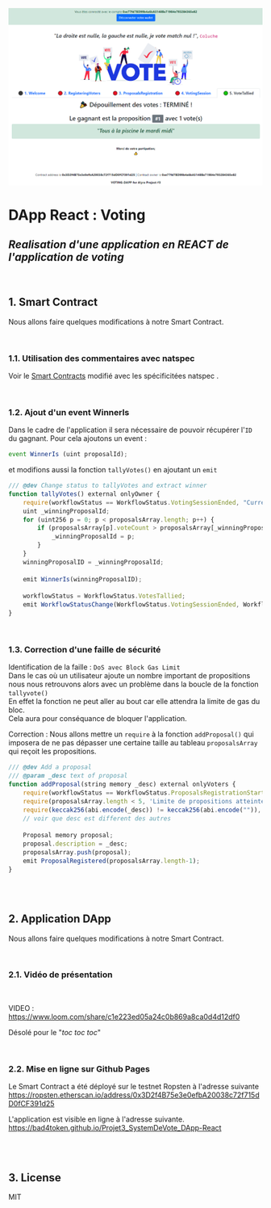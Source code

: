 ![N|Solid](assets/capture1.png)

# DApp React : Voting
## _Realisation d'une application en REACT de l'application de voting_

<br/>

## **1. Smart Contract**
Nous allons faire quelques modifications à notre Smart Contract.

<br/>

### **1.1. Utilisation des commentaires avec natspec**
Voir le [Smart Contracts](https://github.com/bad4token/Projet3_SystemDeVote_DApp-React/blob/main/truffle/contracts/Voting.sol) modifié avec les spécificitées natspec .

<br/>

### **1.2. Ajout d'un event WinnerIs**
Dans le cadre de l'application il sera nécessaire de pouvoir récupérer l'`ID` du gagnant. Pour cela ajoutons un event :

```js
event WinnerIs (uint proposalId);
```
et modifions aussi la fonction `tallyVotes()` en ajoutant un `emit`
```js
/// @dev Change status to tallyVotes and extract winner
function tallyVotes() external onlyOwner {
    require(workflowStatus == WorkflowStatus.VotingSessionEnded, "Current status is not voting session ended");
    uint _winningProposalId;
    for (uint256 p = 0; p < proposalsArray.length; p++) {
        if (proposalsArray[p].voteCount > proposalsArray[_winningProposalId].voteCount) {
            _winningProposalId = p;
        }
    }
    winningProposalID = _winningProposalId;

    emit WinnerIs(winningProposalID);
    
    workflowStatus = WorkflowStatus.VotesTallied;
    emit WorkflowStatusChange(WorkflowStatus.VotingSessionEnded, WorkflowStatus.VotesTallied);
}
```

<br/>

### **1.3. Correction d'une faille de sécurité**
Identification de la faille :  `DoS avec Block Gas Limit`  
Dans le cas où un utilisateur ajoute un nombre important de propositions nous nous retrouvons alors avec un problème dans la boucle de la fonction `tallyvote()`  
En effet la fonction ne peut aller au bout car elle attendra la limite de gas du bloc.  
Cela aura pour conséquance de bloquer l'application.

Correction :
Nous allons mettre un `require` à la fonction `addProposal()` qui imposera de ne pas dépasser une certaine taille au tableau `proposalsArray` qui reçoit les propositions.
```js
/// @dev Add a proposal
/// @param _desc text of proposal
function addProposal(string memory _desc) external onlyVoters {
    require(workflowStatus == WorkflowStatus.ProposalsRegistrationStarted, 'Proposals are not allowed yet');
    require(proposalsArray.length < 5, 'Limite de propositions atteinte');
    require(keccak256(abi.encode(_desc)) != keccak256(abi.encode("")), 'Vous ne pouvez pas ne rien proposer'); // facultatif
    // voir que desc est different des autres

    Proposal memory proposal;
    proposal.description = _desc;
    proposalsArray.push(proposal);
    emit ProposalRegistered(proposalsArray.length-1);
}
```

<br/><br/>

## **2. Application DApp**
Nous allons faire quelques modifications à notre Smart Contract.

<br/>

### **2.1. Vidéo de présentation**

<br/>

VIDEO : https://www.loom.com/share/c1e223ed05a24c0b869a8ca0d4d12df0

Désolé pour le "_toc toc toc_"

<br/>


### **2.2. Mise en ligne sur Github Pages**

Le Smart Contract a été déployé sur le testnet Ropsten à l'adresse suivante  
https://ropsten.etherscan.io/address/0x3D2f4B75e3e0efbA20038c72f715dD0fCF391d25

L'application est visible en ligne à l'adresse suivante.  
https://bad4token.github.io/Projet3_SystemDeVote_DApp-React







<br/><br/>

## **3. License**

MIT